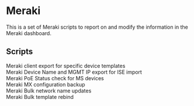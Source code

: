 # Meraki 
 
This is a set of Meraki scripts to report on and modify the information in the Meraki dashboard.

Scripts
--------
Meraki client export for specific device templates </br>
Meraki Device Name and MGMT IP export for ISE import </br>
Meraki PoE Status check for MS devices</br>
Meraki MX configuration backup</br>
Meraki Bulk network name updates</br>
Meraki Bulk template rebind</br>